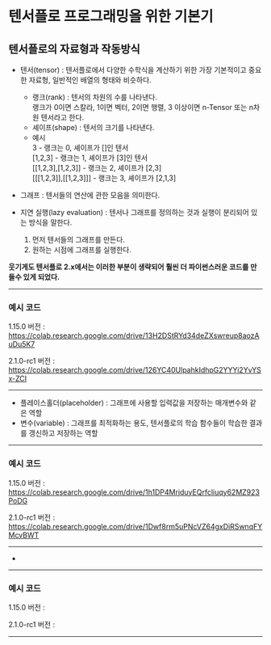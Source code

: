 # 텐서플로 프로그래밍을 위한 기본기

## 텐서플로의 자료형과 작동방식

+ 텐서(tensor) : 텐서플로에서 다양한 수학식을 계산하기 위한 가장 기본적이고 중요한 자료형, 일반적인 배열의 형태와 비슷하다.
  + 랭크(rank) : 텐서의 차원의 수를 나타낸다. \
  랭크가 0이면 스칼라, 1이면 벡터, 2이면 행렬, 3 이상이면 n-Tensor 또는 n차원 텐서라고 한다.
  + 셰이프(shape) : 텐서의 크기를 나타낸다.
  + 예시\
  3 - 랭크는 0, 셰이프가 []인 텐서\
  [1,2,3] - 랭크는 1, 셰이프가 [3]인 텐서\
  [[1,2,3],[1,2,3]] - 랭크는 2, 셰이프가 [2,3]\
  [[[1,2,3]],[[1,2,3]]] - 랭크는 3, 셰이프가 [2,1,3]
  
+ 그래프 : 텐서들의 연산에 관한 모음을 의미한다.
+ 지연 실행(lazy evaluation) : 텐서나 그래프를 정의하는 것과 실행이 분리되어 있는 방식을 말한다.
  1. 먼저 텐서들의 그래프를 만든다.
  2. 원하는 시점에 그래프를 실행한다.

**웃기게도 텐서플로 2.x에서는 이러한 부분이 생략되어 훨씬 더 파이썬스러운 코드를 만들수 있게 되었다.**

---
### 예시 코드

1.15.0 버전 : https://colab.research.google.com/drive/13H2DStRYd34deZXswreup8aozAuDu5K7

2.1.0-rc1 버전 : https://colab.research.google.com/drive/126YC40UlpahkIdhpG2YYYi2YvYSx-ZCI

---

+ 플레이스홀더(placeholder) : 그래프에 사용할 입력값을 저장하는 매개변수와 같은 역할
+ 변수(variable) : 그래프를 최적화하는 용도, 텐서플로의 학습 함수들이 학습한 결과를 갱신하고 저장하는 역할

---
### 예시 코드

1.15.0 버전 : https://colab.research.google.com/drive/1h1DP4MrjduyEQrfcliuqy62MZ923PoDG

2.1.0-rc1 버전 : https://colab.research.google.com/drive/1Dwf8rm5uPNcVZ64gxDiRSwnqFYMcvBWT

---

+ 

---
### 예시 코드

1.15.0 버전 : 

2.1.0-rc1 버전 : 

---

